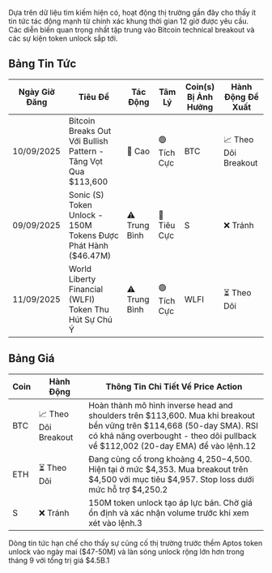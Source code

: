 Dựa trên dữ liệu tìm kiếm hiện có, hoạt động thị trường gần đây cho thấy ít tin tức tác động mạnh từ chính xác khung thời gian 12 giờ được yêu cầu. Các diễn biến quan trọng nhất tập trung vào Bitcoin technical breakout và các sự kiện token unlock sắp tới.

## Bảng Tin Tức

| Ngày Giờ Đăng | Tiêu Đề | Tác Động | Tâm Lý | Coin(s) Bị Ảnh Hưởng | Hành Động Đề Xuất |
|------------------|----------|--------|-----------|------------------|------------------|
| 10/09/2025 | Bitcoin Breaks Out Với Bullish Pattern - Tăng Vọt Qua $113,600 | 🚨 Cao | 🟢 Tích Cực | BTC | 📈 Theo Dõi Breakout |
| 09/09/2025 | Sonic (S) Token Unlock - 150M Tokens Được Phát Hành ($46.47M) | ⚠️ Trung Bình | 🔴 Tiêu Cực | S | ❌ Tránh |
| 11/09/2025 | World Liberty Financial (WLFI) Token Thu Hút Sự Chú Ý | ⚠️ Trung Bình | 🟢 Tích Cực | WLFI | ⏳ Theo Dõi |

## Bảng Giá

| Coin | Hành Động | Thông Tin Chi Tiết Về Price Action |
|------|--------|---------------------|
| BTC | 📈 Theo Dõi Breakout | Hoàn thành mô hình inverse head and shoulders trên $113,600. Mua khi breakout bền vững trên $114,668 (50-day SMA). RSI có khả năng overbought - theo dõi pullback về $112,002 (20-day EMA) để vào lệnh.12 |
| ETH | ⏳ Theo Dõi | Đang củng cố trong khoảng $4,250-$4,500. Hiện tại ở mức $4,353. Mua breakout trên $4,500 với mục tiêu $4,957. Stop loss dưới mức hỗ trợ $4,250.2 |
| S | ❌ Tránh | 150M token unlock tạo áp lực bán. Chờ giá ổn định và xác nhận volume trước khi xem xét vào lệnh.3 |

Dòng tin tức hạn chế cho thấy sự củng cố thị trường trước thềm Aptos token unlock vào ngày mai ($47-50M) và làn sóng unlock rộng lớn hơn trong tháng 9 với tổng trị giá $4.5B.1